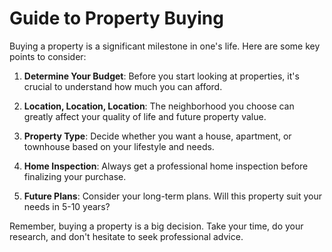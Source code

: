 # Guide to Property Buying

Buying a property is a significant milestone in one's life. Here are some key points to consider:

1. **Determine Your Budget**: Before you start looking at properties, it's crucial to understand how much you can afford.

2. **Location, Location, Location**: The neighborhood you choose can greatly affect your quality of life and future property value.

3. **Property Type**: Decide whether you want a house, apartment, or townhouse based on your lifestyle and needs.

4. **Home Inspection**: Always get a professional home inspection before finalizing your purchase.

5. **Future Plans**: Consider your long-term plans. Will this property suit your needs in 5-10 years?

Remember, buying a property is a big decision. Take your time, do your research, and don't hesitate to seek professional advice.
